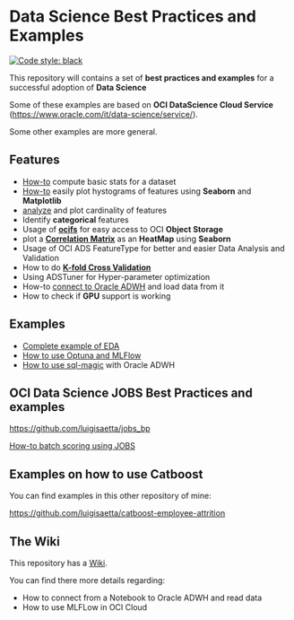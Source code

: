 # Data Science Best Practices and Examples
[![Code style: black](https://img.shields.io/badge/code%20style-black-000000.svg)](https://github.com/psf/black)

This repository will contains a set of **best practices and examples** for a successful adoption of **Data Science**

Some of these examples are based on **OCI DataScience Cloud Service** (https://www.oracle.com/it/data-science/service/).

Some other examples are more general.

## Features
* [How-to](https://github.com/luigisaetta/data-science-bp/blob/main/eda_basic_stats.ipynb) compute basic stats for a dataset
* [How-to](https://github.com/luigisaetta/data-science-bp/blob/main/eda_hist.ipynb) easily plot hystograms of features using **Seaborn** and **Matplotlib**
* [analyze](https://github.com/luigisaetta/data-science-bp/blob/main/eda1.ipynb) and plot cardinality of features
* Identify **categorical** features
* Usage of [**ocifs**](https://github.com/luigisaetta/data-science-bp/blob/main/ocifs1.ipynb) for easy access to OCI **Object Storage**
* plot a [**Correlation Matrix**](https://github.com/luigisaetta/data-science-bp/blob/main/correlation_heatmap.ipynb) as an **HeatMap** using **Seaborn**
* Usage of OCI ADS FeatureType for better and easier Data Analysis and Validation
* How to do [**K-fold Cross Validation**](https://github.com/luigisaetta/data-science-bp/blob/main/how_to_kfold_cv.ipynb)
* Using ADSTuner for Hyper-parameter optimization
* How-to [connect to Oracle ADWH](https://github.com/luigisaetta/data-science-bp/blob/main/test_adwh_conn.ipynb) and load data from it
* How to check if **GPU** support is working

## Examples
* [Complete example of EDA](https://github.com/luigisaetta/data-science-bp/blob/main/example_complete_eda.ipynb)
* [How to use Optuna and MLFlow](https://github.com/luigisaetta/data-science-bp/blob/main/mlflow_optuna.ipynb)
* [How to use sql-magic](https://github.com/luigisaetta/data-science-bp/blob/main/test_sql_magic.ipynb) with Oracle ADWH

## OCI Data Science JOBS Best Practices and examples

https://github.com/luigisaetta/jobs_bp

[How-to batch scoring using JOBS](https://github.com/luigisaetta/jobs_bp/blob/main/jobs_scoring_tutorial.md)

## Examples on how to use Catboost
You can find examples in this other repository of mine:

https://github.com/luigisaetta/catboost-employee-attrition

## The Wiki
This repository has a [Wiki](https://github.com/luigisaetta/data-science-bp/wiki).

You can find there more details regarding:
* How to connect from a Notebook to Oracle ADWH and read data
* How to use MLFLow in OCI Cloud






